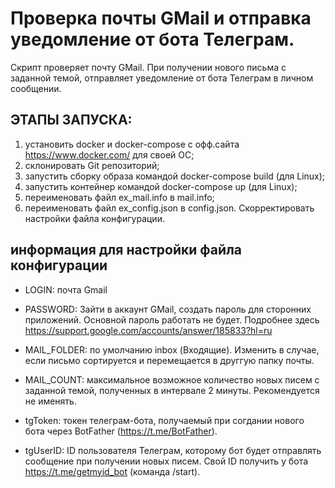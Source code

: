 # Проверка почты GMail и отправка уведомление от бота Телеграм.

Скрипт проверяет почту GMail. При получении нового письма с заданной темой, отправляет уведомление от бота Телеграм в личном сообщении.

## ЭТАПЫ ЗАПУСКА:

1. установить docker и docker-compose c офф.сайта https://www.docker.com/ для своей ОС;
2. склонировать Git репозиторий;
3. запустить сборку образа командой docker-compose build (для Linux);
4. запустить контейнер командой docker-compose up (для Linux);
5. переименовать файл ex_mail.info в mail.info;
6. переименовать файл ex_config.json в config.json. Скорректировать настройки файла конфигурации.

## информация для настройки файла конфигурации

- LOGIN: почта Gmail

- PASSWORD: Зайти в аккаунт GMail, создать пароль для сторонних приложений. Основной пароль работать не будет. 
Подробнее здесь https://support.google.com/accounts/answer/185833?hl=ru

- MAIL_FOLDER: по умолчанию inbox (Входящие). Изменить в случае, если письмо сортируется и перемещается в друггую папку почты.

- MAIL_COUNT: максимальное возможное количество новых писем с заданной темой, полученных в интервале 2 минуты. Рекомендуется не именять.

- tgToken: токен телеграм-бота, получаемый при согдании нового бота через BotFather (https://t.me/BotFather).

- tgUserID: ID пользователя Телеграм, которому бот будет отправлять сообщение при получении новых писем. Свой ID получить у бота https://t.me/getmyid_bot (команда /start).







